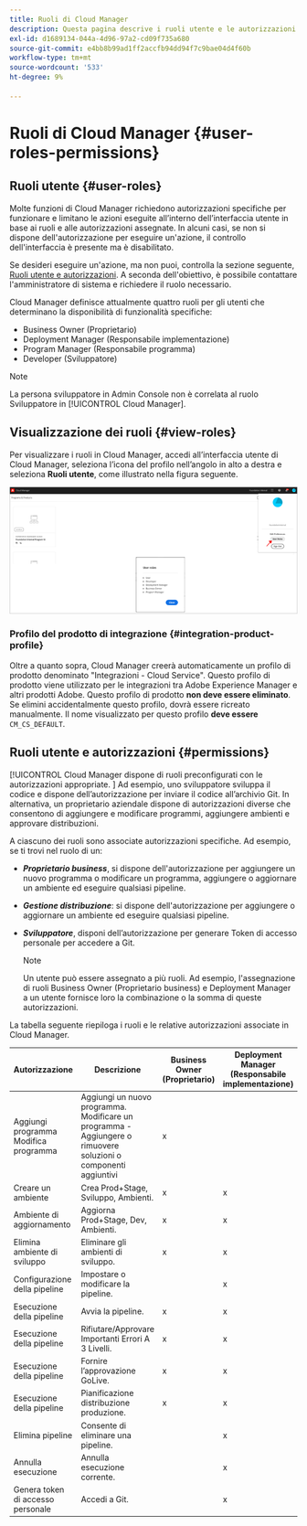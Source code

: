 ```yaml
---
title: Ruoli di Cloud Manager
description: Questa pagina descrive i ruoli utente e le autorizzazioni. Segui questa pagina per scoprire come aggiungere utenti e assegnarli ai ruoli di Cloud Manager.
exl-id: d1689134-044a-4d96-97a2-cd09f735a680
source-git-commit: e4bb8b99ad1ff2accfb94dd94f7c9bae04d4f60b
workflow-type: tm+mt
source-wordcount: '533'
ht-degree: 9%

---
```


# Ruoli di Cloud Manager {#user-roles-permissions}

## Ruoli utente {#user-roles}

Molte funzioni di Cloud Manager richiedono autorizzazioni specifiche per funzionare e limitano le azioni eseguite all’interno dell’interfaccia utente in base ai ruoli e alle autorizzazioni assegnate. In alcuni casi, se non si dispone dell&#39;autorizzazione per eseguire un&#39;azione, il controllo dell&#39;interfaccia è presente ma è disabilitato.

Se desideri eseguire un&#39;azione, ma non puoi, controlla la sezione seguente, [Ruoli utente e autorizzazioni](#permissions). A seconda dell&#39;obiettivo, è possibile contattare l&#39;amministratore di sistema e richiedere il ruolo necessario.

Cloud Manager definisce attualmente quattro ruoli per gli utenti che determinano la disponibilità di funzionalità specifiche:

* Business Owner (Proprietario)
* Deployment Manager (Responsabile implementazione)
* Program Manager (Responsabile programma)
* Developer (Sviluppatore)

>[!NOTE]
>La persona sviluppatore in Admin Console non è correlata al ruolo Sviluppatore in [!UICONTROL Cloud Manager].

## Visualizzazione dei ruoli {#view-roles}

Per visualizzare i ruoli in Cloud Manager, accedi all’interfaccia utente di Cloud Manager, seleziona l’icona del profilo nell’angolo in alto a destra e seleziona **Ruoli utente**, come illustrato nella figura seguente.

![](/help/onboarding/what-is-required/assets/admin-console-9.png)

### Profilo del prodotto di integrazione {#integration-product-profile}

Oltre a quanto sopra, Cloud Manager creerà automaticamente un profilo di prodotto denominato &quot;Integrazioni - Cloud Service&quot;. Questo profilo di prodotto viene utilizzato per le integrazioni tra Adobe Experience Manager e altri prodotti Adobe. Questo profilo di prodotto **non deve essere eliminato**. Se elimini accidentalmente questo profilo, dovrà essere ricreato manualmente. Il nome visualizzato per questo profilo **deve essere** `CM_CS_DEFAULT`.


## Ruoli utente e autorizzazioni {#permissions}

[!UICONTROL Cloud Manager dispone di ruoli preconfigurati con le autorizzazioni appropriate. ] Ad esempio, uno sviluppatore sviluppa il codice e dispone dell’autorizzazione per inviare il codice all’archivio Git. In alternativa, un proprietario aziendale dispone di autorizzazioni diverse che consentono di aggiungere e modificare programmi, aggiungere ambienti e approvare distribuzioni.

A ciascuno dei ruoli sono associate autorizzazioni specifiche. Ad esempio, se ti trovi nel ruolo di un:

* ***Proprietario business***, si dispone dell&#39;autorizzazione per aggiungere un nuovo programma o modificare un programma, aggiungere o aggiornare un ambiente ed eseguire qualsiasi pipeline.

* ***Gestione distribuzione***: si dispone dell&#39;autorizzazione per aggiungere o aggiornare un ambiente ed eseguire qualsiasi pipeline.

* ***Sviluppatore***, disponi dell’autorizzazione per generare Token di accesso personale per accedere a Git.

   >[!NOTE]
   > Un utente può essere assegnato a più ruoli. Ad esempio, l&#39;assegnazione di ruoli Business Owner (Proprietario business) e Deployment Manager a un utente fornisce loro la combinazione o la somma di queste autorizzazioni.


La tabella seguente riepiloga i ruoli e le relative autorizzazioni associate in Cloud Manager.

| Autorizzazione | Descrizione | Business Owner (Proprietario) | Deployment Manager (Responsabile implementazione) | Program Manager (Responsabile programma) | Developer (Sviluppatore) |
|--- |--- |--- |--- |--- |--- |
| Aggiungi programma<br>Modifica programma | Aggiungi un nuovo programma.<br>Modificare un programma - Aggiungere o rimuovere soluzioni o componenti aggiuntivi | x |  |  |  |
| Creare un ambiente | Crea Prod+Stage, Sviluppo, Ambienti. | x | x |  |  |
| Ambiente di aggiornamento | Aggiorna Prod+Stage, Dev, Ambienti. | x | x |  |  |
| Elimina ambiente di sviluppo | Eliminare gli ambienti di sviluppo. | x | x |  |  |
| Configurazione della pipeline | Impostare o modificare la pipeline. |  | x |  |  |
| Esecuzione della pipeline | Avvia la pipeline. | x | x |  |  |
| Esecuzione della pipeline | Rifiutare/Approvare Importanti Errori A 3 Livelli. | x | x | x |  |
| Esecuzione della pipeline | Fornire l’approvazione GoLive. | x | x | x |  |
| Esecuzione della pipeline | Pianificazione distribuzione produzione. | x | x | x |  |
| Elimina pipeline | Consente di eliminare una pipeline. |  | x |  |  |
| Annulla esecuzione | Annulla esecuzione corrente. |  | x |  |  |
| Genera token di accesso personale | Accedi a Git. |  | x |  | x |
